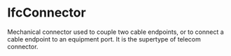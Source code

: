 IfcConnector
============
Mechanical connector used to couple two cable endpoints, or to connect a cable
endpoint to an equipment port. It is the supertype of telecom connector.


